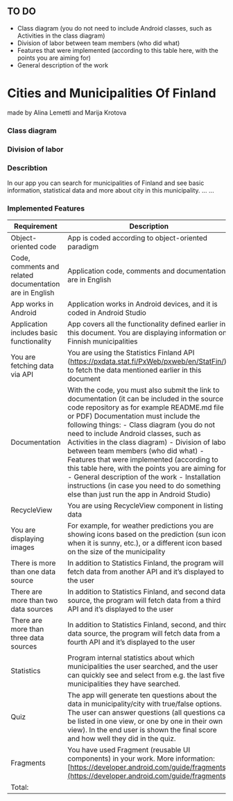 ## TO DO
- Class diagram (you do not need to include
Android classes, such as Activities in the class
diagram)
- Division of labor between team members (who
did what)
- Features that were implemented (according to
this table here, with the points you are aiming
for)
- General description of the work


# Cities and Municipalities Of Finland
made by Alina Lemetti and Marija Krotova


### Class diagram

### Division of labor

### Describtion

In our app you can search for municipalities of Finland and see basic information, statistical data and more about city in this municipality. 
...
...

### Implemented Features 
Requirement | Description | Points
 ------------ | ------------- | ------------- 
Object-oriented code | App is coded according to object-oriented paradigm | Mandatory
Code, comments and related documentation are in English | Application code, comments and documentation are in English | Mandatory
App works in Android | Application works in Android devices, and it is coded in Android Studio | Mandatory
Application includes basic functionality | App covers all the functionality defined earlier in this document. You are displaying information on Finnish municipalities | Mandatory
You are fetching data via API | You are using the Statistics Finland API (https://pxdata.stat.fi/PxWeb/pxweb/en/StatFin/) to fetch the data mentioned earlier in this document | Mandatory
Documentation | With the code, you must also submit the link to documentation (it can be included in the source code repository as for example README.md file or PDF) Documentation must include the following things: - Class diagram (you do not need to include Android classes, such as Activities in the class diagram) - Division of labor between team members (who did what)  - Features that were implemented (according to this table here, with the points you are aiming for) - General description of the work - Installation instructions (in case you need to do something else than just run the app in Android Studio) | Mandatory
RecycleView | You are using RecycleView component in listing data | 3
You are displaying images | For example, for weather predictions you are showing icons based on the prediction (sun icon when it is sunny, etc.), or a different icon based on the size of the municipality | 2
There is more than one data source | In addition to Statistics Finland, the program will fetch data from another API and it’s displayed to the user | 3
There are more than two data sources | In addition to Statistics Finland, and second data source, the program will fetch data from a third API and it’s displayed to the user | 2 
There are more than three data sources | In addition to Statistics Finland, second, and third data source, the program will fetch data from a fourth API and it’s displayed to the user | 1
Statistics | Program internal statistics about which municipalities the user searched, and the user can quickly see and select from e.g. the last five municipalities they have searched. | 2
Quiz | The app will generate ten questions about the data in municipality/city with true/false options. The user can answer questions (all questions can be listed in one view, or one by one in their own view). In the end user is shown the final score and how well they did in the quiz. | 4
Fragments | You have used Fragment (reusable UI components) in your work. More information: [https://developer.android.com/guide/fragments](https://developer.android.com/guide/fragments). | 4
Total: | | 21
